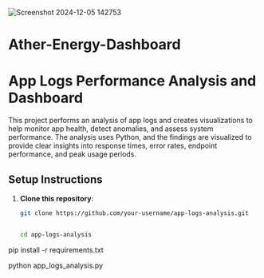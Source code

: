![Screenshot 2024-12-05 142753](https://github.com/user-attachments/assets/f5858e14-d934-4c15-b8e6-6be31ffd9c5e)
# Ather-Energy-Dashboard

# App Logs Performance Analysis and Dashboard

This project performs an analysis of app logs and creates visualizations to help monitor app health, detect anomalies, and assess system performance. The analysis uses Python, and the findings are visualized to provide clear insights into response times, error rates, endpoint performance, and peak usage periods.

## Setup Instructions

1. **Clone this repository**:
   ```bash
   git clone https://github.com/your-username/app-logs-analysis.git


   cd app-logs-analysis
pip install -r requirements.txt

python app_logs_analysis.py

